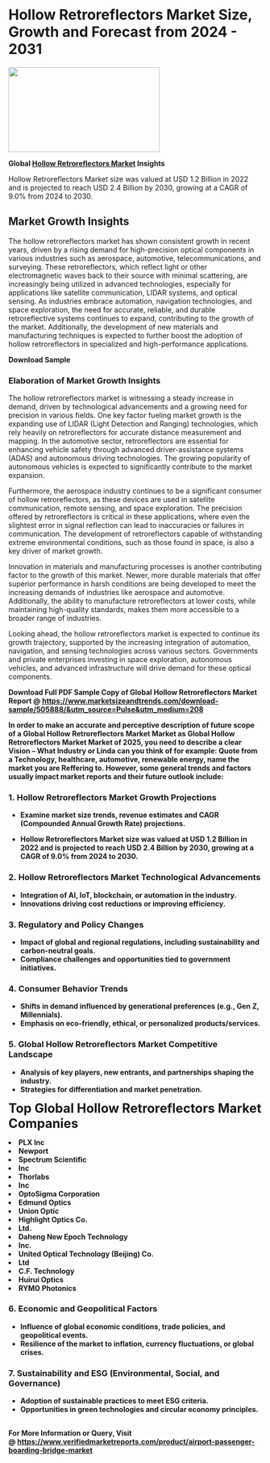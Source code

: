 <H1>Hollow Retroreflectors Market Size, Growth and Forecast from 2024 - 2031</H1><img class="aligncenter size-medium wp-image-584254" src="https://thirdeyenews.in/wp-content/uploads/2024/09/Global-Market-Research-300x168.jpeg" alt="" width="300" height="168" /><p><strong>Global&nbsp;<a href="https://www.marketsizeandtrends.com/download-sample/505888/&amp;utm_source=Pulse&amp;utm_medium=208">Hollow Retroreflectors Market</a> Insights</strong></p><p>Hollow Retroreflectors Market size was valued at USD 1.2 Billion in 2022 and is projected to reach USD 2.4 Billion by 2030, growing at a CAGR of 9.0% from 2024 to 2030.</p><p><h2>Market Growth Insights</h2> <p>The hollow retroreflectors market has shown consistent growth in recent years, driven by a rising demand for high-precision optical components in various industries such as aerospace, automotive, telecommunications, and surveying. These retroreflectors, which reflect light or other electromagnetic waves back to their source with minimal scattering, are increasingly being utilized in advanced technologies, especially for applications like satellite communication, LIDAR systems, and optical sensing. As industries embrace automation, navigation technologies, and space exploration, the need for accurate, reliable, and durable retroreflective systems continues to expand, contributing to the growth of the market. Additionally, the development of new materials and manufacturing techniques is expected to further boost the adoption of hollow retroreflectors in specialized and high-performance applications.</p> <p><strong>Download Sample</strong></p> <h3>Elaboration of Market Growth Insights</h3> <p>The hollow retroreflectors market is witnessing a steady increase in demand, driven by technological advancements and a growing need for precision in various fields. One key factor fueling market growth is the expanding use of LIDAR (Light Detection and Ranging) technologies, which rely heavily on retroreflectors for accurate distance measurement and mapping. In the automotive sector, retroreflectors are essential for enhancing vehicle safety through advanced driver-assistance systems (ADAS) and autonomous driving technologies. The growing popularity of autonomous vehicles is expected to significantly contribute to the market expansion.</p> <p>Furthermore, the aerospace industry continues to be a significant consumer of hollow retroreflectors, as these devices are used in satellite communication, remote sensing, and space exploration. The precision offered by retroreflectors is critical in these applications, where even the slightest error in signal reflection can lead to inaccuracies or failures in communication. The development of retroreflectors capable of withstanding extreme environmental conditions, such as those found in space, is also a key driver of market growth.</p> <p>Innovation in materials and manufacturing processes is another contributing factor to the growth of this market. Newer, more durable materials that offer superior performance in harsh conditions are being developed to meet the increasing demands of industries like aerospace and automotive. Additionally, the ability to manufacture retroreflectors at lower costs, while maintaining high-quality standards, makes them more accessible to a broader range of industries.</p> <p>Looking ahead, the hollow retroreflectors market is expected to continue its growth trajectory, supported by the increasing integration of automation, navigation, and sensing technologies across various sectors. Governments and private enterprises investing in space exploration, autonomous vehicles, and advanced infrastructure will drive demand for these optical components.</p> <p><strong></p><p><span class=""><strong>Download Full PDF Sample Copy of Global Hollow Retroreflectors Market Report</strong> @ <a href="https://www.marketsizeandtrends.com/download-sample/505888/&amp;utm_source=Pulse&amp;utm_medium=208" target="_blank">https://www.marketsizeandtrends.com/download-sample/505888/&amp;utm_source=Pulse&amp;utm_medium=208</a></span></p><p>In order to make an accurate and perceptive description of future scope of a Global&nbsp;Hollow Retroreflectors Market Market as Global&nbsp;Hollow Retroreflectors Market Market of 2025, you need to describe a clear Vision &ndash; What Industry or Linda can you think of for example: Quote from a Technology, healthcare, automotive, renewable energy, name the market you are Reffering to. However, some general trends and factors usually impact market reports and their future outlook include:</p><h3>1.&nbsp;<strong>Hollow Retroreflectors Market Growth Projections</strong></h3><ul><li>Examine market size trends, revenue estimates and CAGR (Compounded Annual Growth Rate) projections.</li><li><p>Hollow Retroreflectors Market size was valued at USD 1.2 Billion in 2022 and is projected to reach USD 2.4 Billion by 2030, growing at a CAGR of 9.0% from 2024 to 2030.</p></li></ul><h3>2.&nbsp;<strong>Hollow Retroreflectors Market Technological Advancements</strong></h3><ul><li>Integration of AI, IoT, blockchain, or automation in the industry.</li><li>Innovations driving cost reductions or improving efficiency.</li></ul><h3>3.&nbsp;<strong>Regulatory and Policy Changes</strong></h3><ul><li>Impact of global and regional regulations, including sustainability and carbon-neutral goals.</li><li>Compliance challenges and opportunities tied to government initiatives.</li></ul><h3>4.&nbsp;<strong>Consumer Behavior Trends</strong></h3><ul><li>Shifts in demand influenced by generational preferences (e.g., Gen Z, Millennials).</li><li>Emphasis on eco-friendly, ethical, or personalized products/services.</li></ul><h3>5.&nbsp;<strong>Global Hollow Retroreflectors Market Competitive Landscape</strong></h3><ul><li>Analysis of key players, new entrants, and partnerships shaping the industry.</li><li>Strategies for differentiation and market penetration.</li></ul><p data-pm-slice="1 1 []"><span style="color: inherit; font-family: inherit; font-size: 25px;">Top Global Hollow Retroreflectors Market Companies</span></p><div class="" data-test-id=""><p><li>PLX Inc</li><li> Newport</li><li> Spectrum Scientific</li><li> Inc</li><li> Thorlabs</li><li> Inc</li><li> OptoSigma Corporation</li><li> Edmund Optics</li><li> Union Optic</li><li> Highlight Optics Co.</li><li> Ltd.</li><li> Daheng New Epoch Technology</li><li>Inc.</li><li> United Optical Technology (Beijing) Co.</li><li> Ltd</li><li> C.F. Technology</li><li> Huirui Optics</li><li> RYMO Photonics</li></p></div><h3>6.&nbsp;<strong>Economic and Geopolitical Factors</strong></h3><ul><li>Influence of global economic conditions, trade policies, and geopolitical events.</li><li>Resilience of the market to inflation, currency fluctuations, or global crises.</li></ul><h3>7.&nbsp;<strong>Sustainability and ESG (Environmental, Social, and Governance)</strong></h3><ul><li>Adoption of sustainable practices to meet ESG criteria.</li><li>Opportunities in green technologies and circular economy principles.</li></ul><h2><strong style="font-size: 14px;">For More Information or Query, Visit @&nbsp;</strong><a style="background-color: #ffffff; font-size: 14px;" href="https://www.marketsizeandtrends.com/report/hollow-retroreflectors-market/" target="_blank">https://www.verifiedmarketreports.com/product/airport-passenger-boarding-bridge-market</a></h2>
